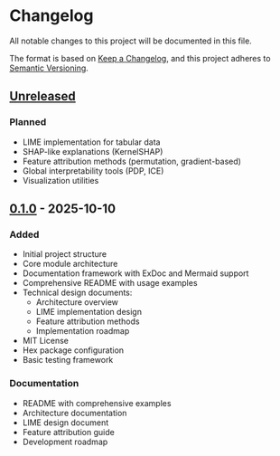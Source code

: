 # Changelog

All notable changes to this project will be documented in this file.

The format is based on [Keep a Changelog](https://keepachangelog.com/en/1.0.0/),
and this project adheres to [Semantic Versioning](https://semver.org/spec/v2.0.0.html).

## [Unreleased]

### Planned
- LIME implementation for tabular data
- SHAP-like explanations (KernelSHAP)
- Feature attribution methods (permutation, gradient-based)
- Global interpretability tools (PDP, ICE)
- Visualization utilities

## [0.1.0] - 2025-10-10

### Added
- Initial project structure
- Core module architecture
- Documentation framework with ExDoc and Mermaid support
- Comprehensive README with usage examples
- Technical design documents:
  - Architecture overview
  - LIME implementation design
  - Feature attribution methods
  - Implementation roadmap
- MIT License
- Hex package configuration
- Basic testing framework

### Documentation
- README with comprehensive examples
- Architecture documentation
- LIME design document
- Feature attribution guide
- Development roadmap

[Unreleased]: https://github.com/North-Shore-AI/crucible_xai/compare/v0.1.0...HEAD
[0.1.0]: https://github.com/North-Shore-AI/crucible_xai/releases/tag/v0.1.0
